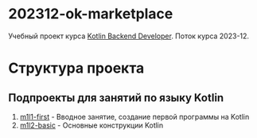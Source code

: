 # 202312-ok-marketplace

Учебный проект курса
[Kotlin Backend Developer](https://otus.ru/lessons/kotlin/).
Поток курса 2023-12.

# Структура проекта

## Подпроекты для занятий по языку Kotlin

1. [m1l1-first](m1l1-first) - Вводное занятие, создание первой программы на Kotlin
2. [m1l2-basic](m1l2-basic) - Основные конструкции Kotlin

